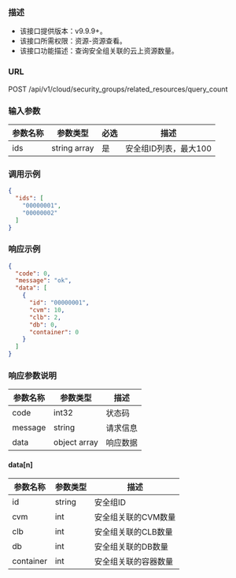 ### 描述

- 该接口提供版本：v9.9.9+。
- 该接口所需权限：资源-资源查看。
- 该接口功能描述：查询安全组关联的云上资源数量。

### URL

POST /api/v1/cloud/security_groups/related_resources/query_count

### 输入参数

| 参数名称 | 参数类型         | 必选 | 描述            |
|------|--------------|----|---------------|
| ids  | string array | 是  | 安全组ID列表，最大100 |

### 调用示例

```json
{
  "ids": [
    "00000001",
    "00000002"
  ]
}
```

### 响应示例

```json
{
  "code": 0,
  "message": "ok",
  "data": [
    {
      "id": "00000001",
      "cvm": 10,
      "clb": 2,
      "db": 0,
      "container": 0
    }
  ]
}
```

### 响应参数说明

| 参数名称    | 参数类型         | 描述   |
|---------|--------------|------|
| code    | int32        | 状态码  |
| message | string       | 请求信息 |
| data    | object array | 响应数据 |

#### data[n]

| 参数名称      | 参数类型   | 描述          |
|-----------|--------|-------------|
| id        | string | 安全组ID       |
| cvm       | int    | 安全组关联的CVM数量 |
| clb       | int    | 安全组关联的CLB数量 |
| db        | int    | 安全组关联的DB数量  |
| container | int    | 安全组关联的容器数量  |
